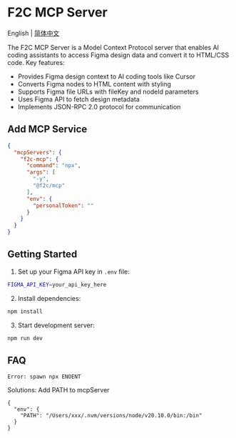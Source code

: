 # F2C MCP Server

English | [简体中文](./README-zh-CN.md) 

The F2C MCP Server is a Model Context Protocol server that enables AI coding assistants to access Figma design data and convert it to HTML/CSS code. Key features:

- Provides Figma design context to AI coding tools like Cursor
- Converts Figma nodes to HTML content with styling
- Supports Figma file URLs with fileKey and nodeId parameters
- Uses Figma API to fetch design metadata
- Implements JSON-RPC 2.0 protocol for communication

## Add MCP Service
```json
{
  "mcpServers": {
    "f2c-mcp": {
      "command": "npx",
      "args": [
        "-y",
        "@f2c/mcp"
      ],
      "env": {
        "personalToken": ""
      }
    }
  }
}
```
## Getting Started

1. Set up your Figma API key in `.env` file:
```bash
FIGMA_API_KEY=your_api_key_here
```

2. Install dependencies:
```bash
npm install
 ```

3. Start development server:
```bash
npm run dev
 ```

## FAQ
 ```
Error: spawn npx ENOENT
```
Solutions: Add PATH to mcpServer
```
{
  "env": {
    "PATH": "/Users/xxx/.nvm/versions/node/v20.10.0/bin:/bin"
  }
}
```